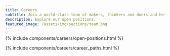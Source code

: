 ```yaml
---
title: Careers
subtitle: Join a world-class team of makers, thinkers and doers and help change the way people work with artificial intelligence forever.
description: Explore our open positions.
featured_image: /assets/img/sections/team.png
---
```


{% include components/careers/open-positions.html %}

{% include components/careers/career_paths.html %}
